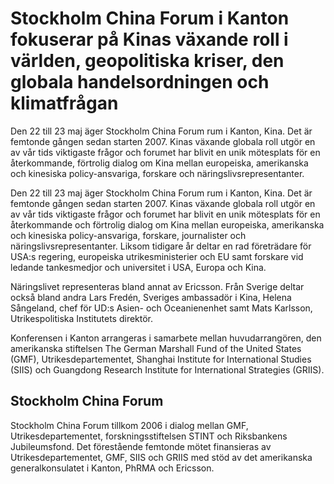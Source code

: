 # Stockholm China Forum i Kanton fokuserar på Kinas växande roll i världen, geopolitiska kriser, den globala handelsordningen och klimatfrågan

Den 22 till 23 maj äger Stockholm China Forum rum i Kanton, Kina. Det är femtonde gången sedan starten 2007. Kinas växande globala roll utgör en av vår tids viktigaste frågor och forumet har blivit en unik mötesplats för en återkommande, förtrolig dialog om Kina mellan europeiska, amerikanska och kinesiska policy-ansvariga, forskare och näringslivsrepresentanter.

Den 22 till 23 maj äger Stockholm China Forum rum i Kanton, Kina. Det är femtonde gången sedan starten 2007. Kinas växande globala roll utgör en av vår tids viktigaste frågor och forumet har blivit en unik mötesplats för en återkommande och förtrolig dialog om Kina mellan europeiska, amerikanska och kinesiska policy-ansvariga, forskare, journalister och näringslivsrepresentanter.
Liksom tidigare år deltar en rad företrädare för USA:s regering, europeiska utrikesministerier och EU samt forskare vid ledande tankesmedjor och universitet i USA, Europa och Kina.

Näringslivet representeras bland annat av Ericsson. Från Sverige deltar också bland andra Lars Fredén, Sveriges ambassadör i Kina, Helena Sångeland, chef för UD:s Asien- och Oceanienenhet samt Mats Karlsson, Utrikespolitiska Institutets direktör.

Konferensen i Kanton arrangeras i samarbete mellan huvudarrangören, den amerikanska stiftelsen The German Marshall Fund of the United States (GMF), Utrikesdepartementet, Shanghai Institute for International Studies (SIIS) och Guangdong Research Institute for International Strategies (GRIIS).

## Stockholm China Forum

Stockholm China Forum tillkom 2006 i dialog mellan GMF, Utrikesdepartementet, forskningsstiftelsen STINT och Riksbankens Jubileumsfond. Det förestående femtonde mötet finansieras av Utrikesdepartementet, GMF, SIIS och GRIIS med stöd av det amerikanska generalkonsulatet i Kanton, PhRMA och Ericsson.
